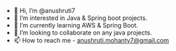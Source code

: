 - 👋 Hi, I’m @anushruti7
- 👀 I’m interested in Java & Spring boot projects.
- 🌱 I’m currently learning AWS & Spring Boot.
- 💞️ I’m looking to collaborate on any java projects.
- 📫 How to reach me - anushruti.mohanty7@gmail.com

<!---
anushruti7/anushruti7 is a ✨ special ✨ repository because its `README.md` (this file) appears on your GitHub profile.
You can click the Preview link to take a look at your changes.
--->
